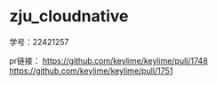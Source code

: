 # zju_cloudnative

学号：22421257

pr链接：
  https://github.com/keylime/keylime/pull/1748
  https://github.com/keylime/keylime/pull/1751
